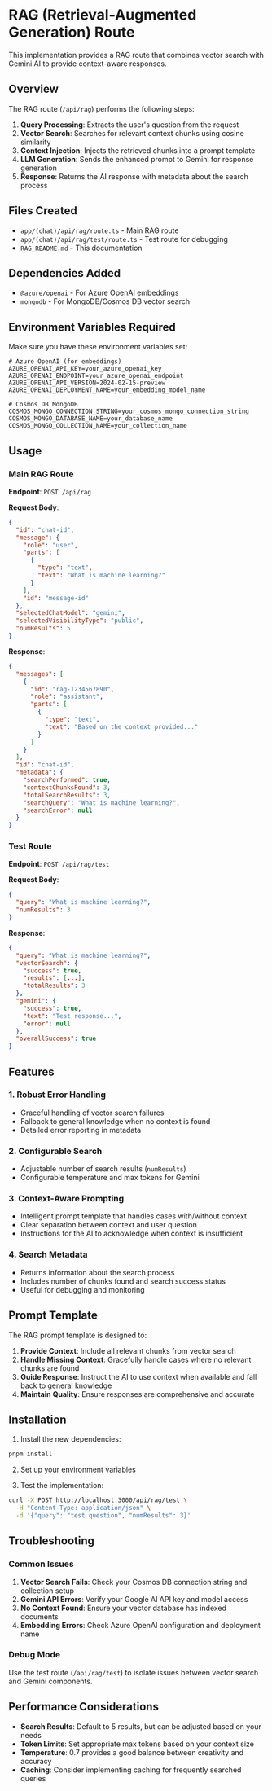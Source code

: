 # RAG (Retrieval-Augmented Generation) Route

This implementation provides a RAG route that combines vector search with Gemini AI to provide context-aware responses.

## Overview

The RAG route (`/api/rag`) performs the following steps:

1. **Query Processing**: Extracts the user's question from the request
2. **Vector Search**: Searches for relevant context chunks using cosine similarity
3. **Context Injection**: Injects the retrieved chunks into a prompt template
4. **LLM Generation**: Sends the enhanced prompt to Gemini for response generation
5. **Response**: Returns the AI response with metadata about the search process

## Files Created

- `app/(chat)/api/rag/route.ts` - Main RAG route
- `app/(chat)/api/rag/test/route.ts` - Test route for debugging
- `RAG_README.md` - This documentation

## Dependencies Added

- `@azure/openai` - For Azure OpenAI embeddings
- `mongodb` - For MongoDB/Cosmos DB vector search

## Environment Variables Required

Make sure you have these environment variables set:

```env
# Azure OpenAI (for embeddings)
AZURE_OPENAI_API_KEY=your_azure_openai_key
AZURE_OPENAI_ENDPOINT=your_azure_openai_endpoint
AZURE_OPENAI_API_VERSION=2024-02-15-preview
AZURE_OPENAI_DEPLOYMENT_NAME=your_embedding_model_name

# Cosmos DB MongoDB
COSMOS_MONGO_CONNECTION_STRING=your_cosmos_mongo_connection_string
COSMOS_MONGO_DATABASE_NAME=your_database_name
COSMOS_MONGO_COLLECTION_NAME=your_collection_name
```

## Usage

### Main RAG Route

**Endpoint**: `POST /api/rag`

**Request Body**:

```json
{
  "id": "chat-id",
  "message": {
    "role": "user",
    "parts": [
      {
        "type": "text",
        "text": "What is machine learning?"
      }
    ],
    "id": "message-id"
  },
  "selectedChatModel": "gemini",
  "selectedVisibilityType": "public",
  "numResults": 5
}
```

**Response**:

```json
{
  "messages": [
    {
      "id": "rag-1234567890",
      "role": "assistant",
      "parts": [
        {
          "type": "text",
          "text": "Based on the context provided..."
        }
      ]
    }
  ],
  "id": "chat-id",
  "metadata": {
    "searchPerformed": true,
    "contextChunksFound": 3,
    "totalSearchResults": 3,
    "searchQuery": "What is machine learning?",
    "searchError": null
  }
}
```

### Test Route

**Endpoint**: `POST /api/rag/test`

**Request Body**:

```json
{
  "query": "What is machine learning?",
  "numResults": 3
}
```

**Response**:

```json
{
  "query": "What is machine learning?",
  "vectorSearch": {
    "success": true,
    "results": [...],
    "totalResults": 3
  },
  "gemini": {
    "success": true,
    "text": "Test response...",
    "error": null
  },
  "overallSuccess": true
}
```

## Features

### 1. Robust Error Handling

- Graceful handling of vector search failures
- Fallback to general knowledge when no context is found
- Detailed error reporting in metadata

### 2. Configurable Search

- Adjustable number of search results (`numResults`)
- Configurable temperature and max tokens for Gemini

### 3. Context-Aware Prompting

- Intelligent prompt template that handles cases with/without context
- Clear separation between context and user question
- Instructions for the AI to acknowledge when context is insufficient

### 4. Search Metadata

- Returns information about the search process
- Includes number of chunks found and search success status
- Useful for debugging and monitoring

## Prompt Template

The RAG prompt template is designed to:

1. **Provide Context**: Include all relevant chunks from vector search
2. **Handle Missing Context**: Gracefully handle cases where no relevant chunks are found
3. **Guide Response**: Instruct the AI to use context when available and fall back to general knowledge
4. **Maintain Quality**: Ensure responses are comprehensive and accurate

## Installation

1. Install the new dependencies:

```bash
pnpm install
```

2. Set up your environment variables

3. Test the implementation:

```bash
curl -X POST http://localhost:3000/api/rag/test \
  -H "Content-Type: application/json" \
  -d '{"query": "test question", "numResults": 3}'
```

## Troubleshooting

### Common Issues

1. **Vector Search Fails**: Check your Cosmos DB connection string and collection setup
2. **Gemini API Errors**: Verify your Google AI API key and model access
3. **No Context Found**: Ensure your vector database has indexed documents
4. **Embedding Errors**: Check Azure OpenAI configuration and deployment name

### Debug Mode

Use the test route (`/api/rag/test`) to isolate issues between vector search and Gemini components.

## Performance Considerations

- **Search Results**: Default to 5 results, but can be adjusted based on your needs
- **Token Limits**: Set appropriate max tokens based on your context size
- **Temperature**: 0.7 provides a good balance between creativity and accuracy
- **Caching**: Consider implementing caching for frequently searched queries
